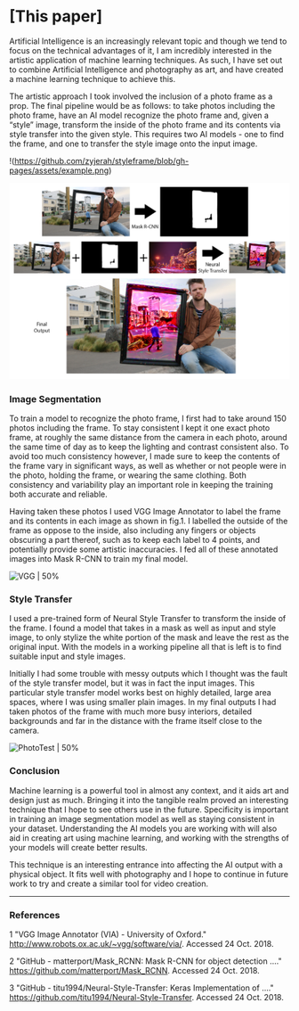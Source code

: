 # [This paper]

Artificial Intelligence is an increasingly relevant topic and though we tend to focus on the technical advantages of it, I am incredibly interested in the artistic application of machine learning techniques. As such, I have set out to combine Artificial Intelligence and photography as art, and have created a machine learning technique to achieve this.

The artistic approach I took involved the inclusion of a photo frame as a prop. The final pipeline would be as follows: to take photos including the photo frame, have an AI model recognize the photo frame and, given a “style” image, transform the inside of the photo frame and its contents via style transfer into the given style. This requires two AI models - one to find the frame, and one to transfer the style image onto the input image.

!(https://github.com/zyjerah/styleframe/blob/gh-pages/assets/example.png)

</footer>
<div><img src="assets/example.png" alt="pipeline"></div>               
</body>

### Image Segmentation

To train a model to recognize the photo frame, I first had to take around 150 photos including the frame. To stay consistent I kept it one exact photo frame, at roughly the same distance from the camera in each photo, around the same time of day as to keep the lighting and contrast consistent also. To avoid too much consistency however, I made sure to keep 
the contents of the frame vary in significant ways, as well as whether or not people were in the photo, holding the frame, or wearing the same clothing. Both consistency and variability play an important role in keeping the training both accurate and reliable.

Having taken these photos I used VGG Image Annotator to label the frame and its contents in each image as shown in fig.1. I labelled the outside of the frame as oppose to the inside, also including any fingers or objects obscuring a part thereof, such as to keep each label to 4 points, and potentially provide some artistic inaccuracies. I fed all of these annotated images into Mask R-CNN to train my final model.

![VGG | 50%](https://github.com/zyjerah/styleframe/blob/gh-pages/assets/viaShot.png)

### Style Transfer

I used a pre-trained form of Neural Style Transfer to transform the inside of the frame. I found a model that takes in a mask as well as input and style image, to only stylize the white portion of the mask and leave the rest as the original input. With the models in a working pipeline all that is left is to find suitable input and style images.

Initially I had some trouble with messy outputs which I thought was the fault of the style transfer model, but it was in fact the input images. This particular style transfer model works best on highly detailed, large area spaces, where I was using smaller plain images. In my final outputs I had taken photos of the frame with much more busy interiors, detailed backgrounds and far in the distance with the frame itself close to the camera.

![PhotoTest | 50%](https://github.com/zyjerah/styleframe/blob/gh-pages/assets/photoTests.png)

### Conclusion

Machine learning is a powerful tool in almost any context, and it aids art and design just as much. Bringing it into the tangible realm proved an interesting technique that I hope to see others use in the future. Specificity is important in training an image segmentation model as well as staying consistent in your dataset. Understanding the AI models you are working with will also aid in creating art using machine learning, and working with the strengths of your models will create better results.

This technique is an interesting entrance into affecting the AI output with a physical object. It fits well with photography and I hope to continue in future work to try and create a similar tool for video creation. 



--------------------
### References

1 "VGG Image Annotator (VIA) - University of Oxford." http://www.robots.ox.ac.uk/~vgg/software/via/. Accessed 24 Oct. 2018.

2 "GitHub - matterport/Mask_RCNN: Mask R-CNN for object detection ...." https://github.com/matterport/Mask_RCNN. Accessed 24 Oct. 2018.

3 "GitHub - titu1994/Neural-Style-Transfer: Keras Implementation of ...." https://github.com/titu1994/Neural-Style-Transfer. Accessed 24 Oct. 2018.


